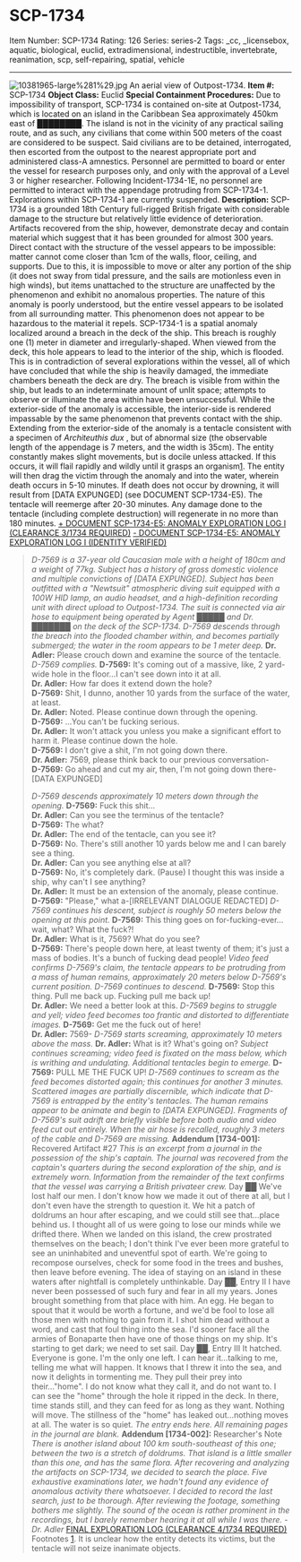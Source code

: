 # SCP-1734
Item Number: SCP-1734
Rating: 126
Series: series-2
Tags: _cc, _licensebox, aquatic, biological, euclid, extradimensional, indestructible, invertebrate, reanimation, scp, self-repairing, spatial, vehicle

---

![10381965-large%281%29.jpg](https://scp-wiki.wdfiles.com/local--files/scp-1734/10381965-large%281%29.jpg)
An aerial view of Outpost-1734.
**Item #:** SCP-1734
**Object Class:** Euclid
**Special Containment Procedures:** Due to impossibility of transport, SCP-1734 is contained on-site at Outpost-1734, which is located on an island in the Caribbean Sea approximately 450km east of ████████. The island is not in the vicinity of any practical sailing route, and as such, any civilians that come within 500 meters of the coast are considered to be suspect. Said civilians are to be detained, interrogated, then escorted from the outpost to the nearest appropriate port and administered class-A amnestics.
Personnel are permitted to board or enter the vessel for research purposes only, and only with the approval of a Level 3 or higher researcher. Following Incident-1734-1E, no personnel are permitted to interact with the appendage protruding from SCP-1734-1. Explorations within SCP-1734-1 are currently suspended.
**Description:** SCP-1734 is a grounded 18th Century full-rigged British frigate with considerable damage to the structure but relatively little evidence of deterioration. Artifacts recovered from the ship, however, demonstrate decay and contain material which suggest that it has been grounded for almost 300 years. Direct contact with the structure of the vessel appears to be impossible: matter cannot come closer than 1cm of the walls, floor, ceiling, and supports. Due to this, it is impossible to move or alter any portion of the ship (it does not sway from tidal pressure, and the sails are motionless even in high winds), but items unattached to the structure are unaffected by the phenomenon and exhibit no anomalous properties. The nature of this anomaly is poorly understood, but the entire vessel appears to be isolated from all surrounding matter. This phenomenon does not appear to be hazardous to the material it repels.
SCP-1734-1 is a spatial anomaly localized around a breach in the deck of the ship. This breach is roughly one (1) meter in diameter and irregularly-shaped. When viewed from the deck, this hole appears to lead to the interior of the ship, which is flooded. This is in contradiction of several explorations within the vessel, all of which have concluded that while the ship is heavily damaged, the immediate chambers beneath the deck are dry. The breach is visible from within the ship, but leads to an indeterminate amount of unlit space; attempts to observe or illuminate the area within have been unsuccessful. While the exterior-side of the anomaly is accessible, the interior-side is rendered impassable by the same phenomenon that prevents contact with the ship.
Extending from the exterior-side of the anomaly is a tentacle consistent with a specimen of _Architeuthis dux_ , but of abnormal size (the observable length of the appendage is 7 meters, and the width is 35cm). The entity constantly makes slight movements, but is docile unless attacked. If this occurs, it will flail rapidly and wildly until it grasps an organism[1](javascript:;). The entity will then drag the victim through the anomaly and into the water, wherein death occurs in 5-10 minutes. If death does not occur by drowning, it will result from [DATA EXPUNGED] (see DOCUMENT SCP-1734-E5). The tentacle will reemerge after 20-30 minutes. Any damage done to the tentacle (including complete destruction) will regenerate in no more than 180 minutes.
[\+ DOCUMENT SCP-1734-E5: ANOMALY EXPLORATION LOG I (CLEARANCE 3/1734 REQUIRED)](javascript:;)
[\- DOCUMENT SCP-1734-E5: ANOMALY EXPLORATION LOG I (IDENTITY VERIFIED)](javascript:;)
> _D-7569 is a 37-year old Caucasian male with a height of 180cm and a weight of 77kg. Subject has a history of gross domestic violence and multiple convictions of [DATA EXPUNGED]. Subject has been outfitted with a "Newtsuit" atmospheric diving suit equipped with a 100W HID lamp, an audio headset, and a high-definition recording unit with direct upload to Outpost-1734. The suit is connected via air hose to equipment being operated by Agent █████ and Dr. ███████ on the deck of the SCP-1734._
> _D-7569 descends through the breach into the flooded chamber within, and becomes partially submerged; the water in the room appears to be 1 meter deep._
> **Dr. Adler:** Please crouch down and examine the source of the tentacle.
> _D-7569 complies._
> **D-7569:** It's coming out of a massive, like, 2 yard-wide hole in the floor…I can't see down into it at all.  
>  **Dr. Adler:** How far does it extend down the hole?  
>  **D-7569:** Shit, I dunno, another 10 yards from the surface of the water, at least.  
>  **Dr. Adler:** Noted. Please continue down through the opening.  
>  **D-7569:** …You can't be fucking serious.  
>  **Dr. Adler:** It won't attack you unless you make a significant effort to harm it. Please continue down the hole.  
>  **D-7569:** I don't give a shit, I'm not going down there.  
>  **Dr. Adler:** 7569, please think back to our previous conversation-  
>  **D-7569:** Go ahead and cut my air, then, I'm not going down there-
> [DATA EXPUNGED]  
>    
>  _D-7569 descends approximately 10 meters down through the opening._
> **D-7569:** Fuck this shit…  
>  **Dr. Adler:** Can you see the terminus of the tentacle?  
>  **D-7569:** The what?  
>  **Dr. Adler:** The end of the tentacle, can you see it?  
>  **D-7569:** No. There's still another 10 yards below me and I can barely see a thing.  
>  **Dr. Adler:** Can you see anything else at all?  
>  **D-7569:** No, it's completely dark. (Pause) I thought this was inside a ship, why can't I see anything?  
>  **Dr. Adler:** It must be an extension of the anomaly, please continue.  
>  **D-7569:** "Please," what a-[IRRELEVANT DIALOGUE REDACTED]
> _D-7569 continues his descent, subject is roughly 50 meters below the opening at this point._
> **D-7569:** This thing goes on for-fucking-ever…wait, what? What the fuck?!  
>  **Dr. Adler:** What is it, 7569? What do you see?  
>  **D-7569:** There's people down here, at least twenty of them; it's just a mass of bodies. It's a bunch of fucking dead people!
> _Video feed confirms D-7569's claim, the tentacle appears to be protruding from a mass of human remains, approximately 20 meters below D-7569's current position. D-7569 continues to descend._
> **D-7569:** Stop this thing. Pull me back up. Fucking pull me back up!  
>  **Dr. Adler:** We need a better look at this.
> _D-7569 begins to struggle and yell; video feed becomes too frantic and distorted to differentiate images._
> **D-7569:** Get me the fuck out of here!  
>  **Dr. Adler:** 7569-
> _D-7569 starts screaming, approximately 10 meters above the mass._
> **Dr. Adler:** What is it? What's going on?
> _Subject continues screaming; video feed is fixated on the mass below, which is writhing and undulating. Additional tentacles begin to emerge._
> **D-7569:** PULL ME THE FUCK UP!
> _D-7569 continues to scream as the feed becomes distorted again; this continues for another 3 minutes. Scattered images are partially discernible, which indicate that D-7569 is entrapped by the entity's tentacles. The human remains appear to be animate and begin to [DATA EXPUNGED]. Fragments of D-7569's suit adrift are briefly visible before both audio and video feed cut out entirely. When the air hose is recalled, roughly 3 meters of the cable and D-7569 are missing._
**Addendum [1734-001]:** Recovered Artifact #27
> _This is an excerpt from a journal in the possession of the ship's captain. The journal was recovered from the captain's quarters during the second exploration of the ship, and is extremely worn. Information from the remainder of the text confirms that the vessel was carrying a British privateer crew._
> Day ██
> We've lost half our men. I don't know how we made it out of there at all, but I don't even have the strength to question it. We hit a patch of doldrums an hour after escaping, and we could still see that…place behind us. I thought all of us were going to lose our minds while we drifted there. When we landed on this island, the crew prostrated themselves on the beach; I don't think I've ever been more grateful to see an uninhabited and uneventful spot of earth.
> We're going to recompose ourselves, check for some food in the trees and bushes, then leave before evening. The idea of staying on an island in these waters after nightfall is completely unthinkable.
> Day ██, Entry II
> I have never been possessed of such fury and fear in all my years. Jones brought something from that place with him. An egg. He began to spout that it would be worth a fortune, and we'd be fool to lose all those men with nothing to gain from it. I shot him dead without a word, and cast that foul thing into the sea. I'd sooner face all the armies of Bonaparte then have one of those things on my ship. It's starting to get dark; we need to set sail.
> Day ██, Entry III
> It hatched. Everyone is gone. I'm the only one left. I can hear it…talking to me, telling me what will happen. It knows that I threw it into the sea, and now it delights in tormenting me. They pull their prey into their…"home". I do not know what they call it, and do not want to. I can see the "home" through the hole it ripped in the deck. In there, time stands still, and they can feed for as long as they want. Nothing will move. The stillness of the "home" has leaked out…nothing moves at all.
> The water is so quiet.
> _The entry ends here. All remaining pages in the journal are blank._
**Addendum [1734-002]:** Researcher's Note  
_There is another island about 100 km south-southeast of this one; between the two is a stretch of doldrums. That island is a little smaller than this one, and has the same flora. After recovering and analyzing the artifacts on SCP-1734, we decided to search the place. Five exhaustive examinations later, we hadn't found any evidence of anomalous activity there whatsoever. I decided to record the last search, just to be thorough. After reviewing the footage, something bothers me slightly. The sound of the ocean is rather prominent in the recordings, but I barely remember hearing it at all while I was there._
_-Dr. Adler_
[FINAL EXPLORATION LOG (CLEARANCE 4/1734 REQUIRED)](/document-scp-1734-e9)
Footnotes
[1](javascript:;). It is unclear how the entity detects its victims, but the tentacle will not seize inanimate objects.